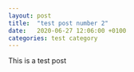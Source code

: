 ```yaml
---
layout: post
title:  "test post number 2"
date:   2020-06-27 12:06:00 +0100
categories: test category
---
```

This is a test post
